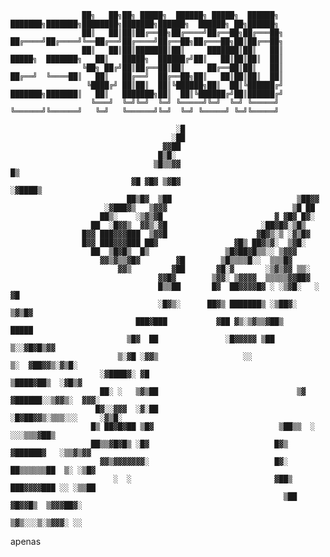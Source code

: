                     ██╗   ██╗██╗ █████╗  ██████╗ █████╗  ██████╗     ███████╗███████╗████████╗███████╗██████╗  ██████╗ ██╗██████╗
                    ██║   ██║██║██╔══██╗██╔════╝██╔══██╗██╔═══██╗    ██╔════╝██╔════╝╚══██╔══╝██╔════╝██╔══██╗██╔═══██╗██║██╔══██╗
                    ██║   ██║██║███████║██║     ███████║██║   ██║    █████╗  ███████╗   ██║   █████╗  ██████╔╝██║   ██║██║██║  ██║
                    ╚██╗ ██╔╝██║██╔══██║██║     ██╔══██║██║   ██║    ██╔══╝  ╚════██║   ██║   ██╔══╝  ██╔══██╗██║   ██║██║██║  ██║
                     ╚████╔╝ ██║██║  ██║╚██████╗██║  ██║╚██████╔╝    ███████╗███████║   ██║   ███████╗██║  ██║╚██████╔╝██║██████╔╝
                      ╚═══╝  ╚═╝╚═╝  ╚═╝ ╚═════╝╚═╝  ╚═╝ ╚═════╝     ╚══════╝╚══════╝   ╚═╝   ╚══════╝╚═╝  ╚═╝ ╚═════╝ ╚═╝╚═════╝
                                                                                                                                 
                                         ░█                                                        
                                        ░██                                                        
                                      ▓▓██                                                         
                                     █▒█░                                                          
                                    ▒█▒▒▓▓                                █▒                       
                               ▓█ ▓█▓ ▒▓█▓                           ░▓████▒                       
                              ██▒█▓  ▒██                            ▒██▓▓                          
                         ░▓███▓▒   ▒▓▓▓                            ▒█ ██                           
                        ██▒░    ░▒▓▒▓█                         ▓ ▓█▓ █▓░                           
                      ██  ░█▓▓▒  ▓▓▒░▓█                     ░██▓█▓░▒█▒                             
                    █▓▓ ███▓▓▓███  ▒▓▓█                    ▓█▓▒░▒ ░▓▒█▓                            
                    █▓▓ ███▓▓▓███ ██▓                 ▓█▒ ██▓▒▓░  ▒▓█░                             
                      ██  ▒█▓█▒  █▒                 ▒█▓██▓█▒▒░░ ▒▓▓▓                               
                        ▓▓▒▓▒▒▓█▓        ▓█        ▒█▒▒▒▒█░░  ▒▒▒█▓                                
                            ▓▓▒         ▓██       ▓█░▓       ░▒▓▒▓▓ ▒▒░                            
                                     ▓▓█▓        ▒▓▓░ ▒▓▓▓▓  ▒▒▒▒▒▓▓██▓                            
                                     █▒▒██       █▓  ██▓▓▓▓█▓ ░ ░▒▓█░   ░                         ▓█
                                     ░█▓▒░      ██▓▒ ███████▒ ░▒██▓░                           ▒▓▒█▓
                                ███▓███           ▓██ ▓▒░▒▓▒▒▓██▒                             █████
                              ▒█▓  ██               ░█▓▓▓▓▓ ▒██                        ▒░░▓█▓█▒▓▓  
                            ▒░▓█ ░▓▓▒                   ░░                       ▒░  ▓██▓▓▒░▓▒█░   
                        ░▓████▓░ ▓█                                           ▒████▓██▒  ░▓█▒▓     
                        ██░ ░   ▒▓▒██                               ▒▓  ▓██████░░▒▓▓▒░  ▓▓▓░       
                       █▓░░▓▓▓  ░▓░██                             ░█▓██▓▓▒░▒▒▒░░░     ░▓▒█░        
                      █▒ ██▓█▓██ ▒█▓                            ▒██▒▒  ░        ░░░▒▒▒▓██▒         
                      ██▒▒▓█▓█▒ ░█▓                            █▓▒   ▓██████▓   ░▒▒▓▒▓▓            
                        ▓▓▒▓▓▓▓▓▓▓░                            █▓░  ██▒▒▒▒▒▒██  ▒░ ░▒█▓            
                           ░  ░                                ▓██▒ ███▓▓▓▓███ ░░ ░▒▒██            
                                                                 ▒██  ▓█▓▓█▒  ▒▓▓▓██▓░             
                                                                   ▒▓▒░░░▒░▒▓▓▓░ ░░                

apenas

